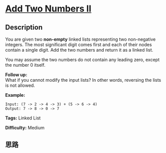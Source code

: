 # [Add Two Numbers II][title]

## Description

You are given two **non-empty** linked lists representing two non-negative
integers. The most significant digit comes first and each of their nodes
contain a single digit. Add the two numbers and return it as a linked list.

You may assume the two numbers do not contain any leading zero, except the
number 0 itself.

**Follow up:**  
What if you cannot modify the input lists? In other words, reversing the lists
is not allowed.

**Example:**
            Input: (7 -> 2 -> 4 -> 3) + (5 -> 6 -> 4)    Output: 7 -> 8 -> 0 -> 7    


**Tags:** Linked List

**Difficulty:** Medium

## 思路

[title]: https://leetcode.com/problems/add-two-numbers-ii
